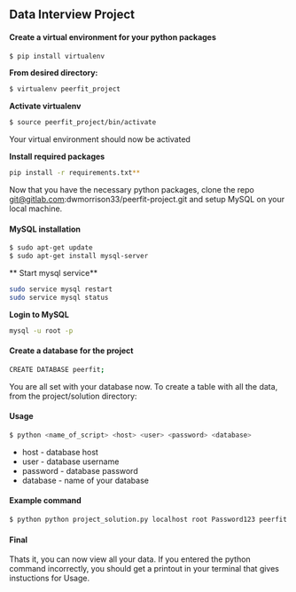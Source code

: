 ## Data Interview Project

#### Create a virtual environment for your python packages

```sh
$ pip install virtualenv
```

**From desired directory:**
```sh
$ virtualenv peerfit_project
```

**Activate virtualenv**
```sh
$ source peerfit_project/bin/activate
```
Your virtual environment should now be activated

**Install required packages**
```sh
pip install -r requirements.txt**
```
Now that you have the necessary python packages, clone the repo git@gitlab.com:dwmorrison33/peerfit-project.git and setup MySQL on your local machine.

#### MySQL installation

```sh
$ sudo apt-get update
$ sudo apt-get install mysql-server
```
** Start mysql service**
```sh
sudo service mysql restart
sudo service mysql status
```
**Login to MySQL**
```sh
mysql -u root -p
```

#### Create a database for the project
```sh
CREATE DATABASE peerfit;
```

You are all set with your database now. To create a table with all the data, from the project/solution directory:

#### Usage

```sh
$ python <name_of_script> <host> <user> <password> <database>
```

* host - database host
* user - database username
* password - database password
* database - name of your database

#### Example command

```sh
$ python python project_solution.py localhost root Password123 peerfit
```

#### Final
Thats it, you can now view all your data. If you entered the python command incorrectly, you should get a printout in your terminal that gives instuctions for Usage.